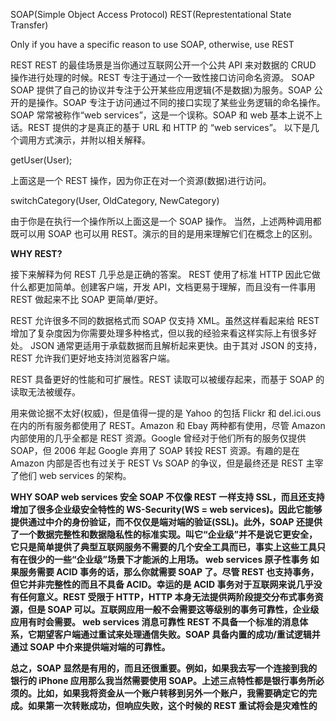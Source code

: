 SOAP(Simple Object Access Protocol)
REST(Represtentational State Transfer)

Only if you have a specific reason to use SOAP, otherwise, use REST

REST
REST 的最佳场景是当你通过互联网公开一个公共 API 来对数据的 CRUD 操作进行处理的时候。REST 专注于通过一个一致性接口访问命名资源。
SOAP
SOAP 提供了自己的协议并专注于公开某些应用逻辑(不是数据)为服务。SOAP 公开的是操作。SOAP 专注于访问通过不同的接口实现了某些业务逻辑的命名操作。
SOAP 常常被称作“web services”，这是一个误称。SOAP 和 web 基本上说不上话。REST 提供的才是真正的基于 URL 和 HTTP 的 “web services”。
以下是几个调用方式演示，并附以相关解释。

getUser(User);  

上面这是一个 REST 操作，因为你正在对一个资源(数据)进行访问。

switchCategory(User, OldCategory, NewCategory)  

由于你是在执行一个操作所以上面这是一个 SOAP 操作。
当然，上述两种调用都既可以用 SOAP 也可以用 REST。演示的目的是用来理解它们在概念上的区别。


<strong>WHY REST?</strong>

接下来解释为何 REST 几乎总是正确的答案。
REST 使用了标准 HTTP 因此它做什么都更加简单。创建客户端，开发 API，文档更易于理解，而且没有一件事用 REST 做起来不比 SOAP 更简单/更好。

REST 允许很多不同的数据格式而 SOAP 仅支持 XML。虽然这样看起来给 REST 增加了复杂度因为你需要处理多种格式，但以我的经验来看这样实际上有很多好处。
JSON 通常更适用于承载数据而且解析起来更快。由于其对 JSON 的支持，
REST 允许我们更好地支持浏览器客户端。

REST 具备更好的性能和可扩展性。REST 读取可以被缓存起来，而基于 SOAP 的读取无法被缓存。

用来做论据不太好(权威)，但是值得一提的是 Yahoo 的包括 Flickr 和 del.ici.ous 在内的所有服务都使用了 REST。Amazon 和 Ebay 两种都有使用，尽管 Amazon 内部使用的几乎全都是 REST 资源。Google 曾经对于他们所有的服务仅提供 SOAP，但 2006 年起 Google 弃用了 SOAP 转投 REST 资源。有趣的是在 Amazon 内部是否也有过关于 REST Vs SOAP 的争议，但是最终还是 REST 主宰了他们 web services 的架构。



<strong>WHY SOAP<strong>
web services 安全
SOAP 不仅像 REST 一样支持 SSL，而且还支持增加了很多企业级安全特性的 WS-Security(WS = web services)。因此它能够提供通过中介的身份验证，而不仅仅是端对端的验证(SSL)。此外，SOAP 还提供了一个数据完整性和数据隐私性的标准实现。叫它“企业级”并不是说它更安全，它只是简单提供了典型互联网服务不需要的几个安全工具而已，事实上这些工具只有在很少的一些“企业级”场景下才能派的上用场。
web services 原子性事务
如果服务需要 ACID 事务的话，那么你就需要 SOAP 了。尽管 REST 也支持事务，但它并非完整性的而且不具备 ACID。幸运的是 ACID 事务对于互联网来说几乎没有任何意义。REST 受限于 HTTP，HTTP 本身无法提供两阶段提交分布式事务资源，但是 SOAP 可以。互联网应用一般不会需要这等级别的事务可靠性，企业级应用有时会需要。
web services 消息可靠性
REST 不具备一个标准的消息体系，它期望客户端通过重试来处理通信失败。SOAP 具备内置的成功/重试逻辑并通过 SOAP 中介来提供端对端的可靠性。

总之，SOAP 显然是有用的，而且还很重要。例如，如果我去写一个连接到我的银行的 iPhone 应用那么我当然需要使用 SOAP。上述三点特性都是银行事务所必须的。比如，如果我将资金从一个账户转移到另外一个账户，我需要确定它的完成。<strong>如果第一次转账成功，但响应失败，这个时候的 REST 重试将会是灾难性的</strong>


